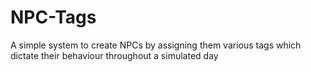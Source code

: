 # NPC-Tags
A simple system to create NPCs by assigning them various tags which dictate their behaviour throughout a simulated day
